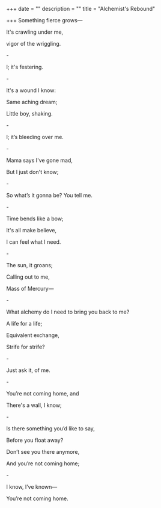 +++
date = ""
description = ""
title = "Alchemist's Rebound"

+++
Something fierce grows—

It's crawling under me,

vigor of the wriggling.

\-

I; it's festering.

\-

It's a wound I know:

Same aching dream;

Little boy, shaking.

\-

I; it’s bleeding over me.

\-

Mama says I've gone mad,

But I just don't know;

\-

So what’s it gonna be? You tell me.

\-

Time bends like a bow;

It's all make believe,

I can feel what I need.

\-

The sun, it groans;

Calling out to me,

Mass of Mercury—

\-

What alchemy do I need to bring you back to me?

A life for a life;

Equivalent exchange,

Strife for strife?

\-

Just ask it, of me.

\-

You’re not coming home, and

There's a wall, I know;

\-

Is there something you’d like to say,

Before you float away?

Don’t see you there anymore,

And you’re not coming home;

\-

I know, I’ve known—

You’re not coming home.